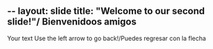 --
layout: slide
title: "Welcome to our second slide!"/ Bienvenidoos amigos
---
Your text
Use the left arrow to go back!/Puedes regresar con la flecha
